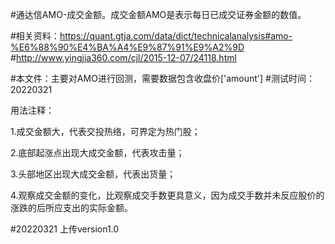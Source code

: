 #通达信AMO-成交金额。成交金额AMO是表示每日已成交证券金额的数值。

#相关资料：https://quant.gtja.com/data/dict/technicalanalysis#amo-%E6%88%90%E4%BA%A4%E9%87%91%E9%A2%9D
#http://www.yingjia360.com/cjl/2015-12-07/24118.html

#本文件：主要对AMO进行回测，需要数据包含收盘价['amount']
#测试时间：20220321


用法注释：

1.成交金额大，代表交投热络，可界定为热门股；

2.底部起涨点出现大成交金额，代表攻击量；

3.头部地区出现大成交金额，代表出货量；

4.观察成交金额的变化，比观察成交手数更具意义，因为成交手数并未反应股价的涨跌的后所应支出的实际金额。


#20220321
上传version1.0
